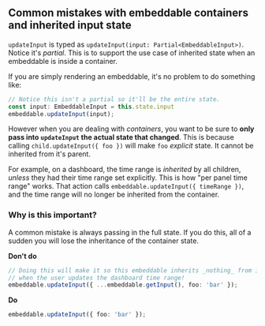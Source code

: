 ## Common mistakes with embeddable containers and inherited input state

`updateInput` is typed as `updateInput(input: Partial<EmbeddableInput>)`. Notice it's _partial_. This is to support the use case of inherited state when an embeddable is inside a container.

If you are simply rendering an embeddable, it's no problem to do something like:

```ts
// Notice this isn't a partial so it'll be the entire state.
const input: EmbeddableInput = this.state.input
embeddable.updateInput(input);
```

However when you are dealing with _containers_, you want to be sure to **only pass into `updateInput` the actual state that changed**. This is because calling `child.updateInput({ foo })` will make `foo` _explicit_ state. It cannot be inherited from it's parent.

For example, on a dashboard, the time range is _inherited_ by all children, _unless_ they had their time range set explicitly. This is how "per panel time range" works. That action calls `embeddable.updateInput({ timeRange })`, and the time range will no longer be inherited from the container.

### Why is this important?

A common mistake is always passing in the full state. If you do this, all of a sudden you will lose the inheritance of the container state.

**Don't do**

```ts
// Doing this will make it so this embeddable inherits _nothing_ from its container. No more time range updates
// when the user updates the dashboard time range!
embeddable.updateInput({ ...embeddable.getInput(), foo: 'bar' });
```

**Do**

```ts
embeddable.updateInput({ foo: 'bar' });
```
